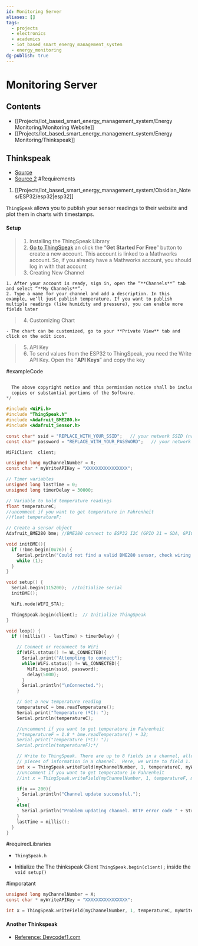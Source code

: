 ```yaml
---
id: Monitoring Server
aliases: []
tags:
  - projects
  - electronics
  - academics
  - iot_based_smart_energy_management_system
  - energy_monitoring
dg-publish: true
---
```

# Monitoring Server

## Contents

- [[Projects/Iot_based_smart_energy_management_system/Energy Monitoring/Monitoring Website]]
- [[Projects/Iot_based_smart_energy_management_system/Energy Monitoring/Thinkspeak]]

## Thinkspeak

- [Source](https://randomnerdtutorials.com/esp32-thingspeak-publish-arduino/)
- [Source 2]()
  #Requirements

1. [[Projects/Iot_based_smart_energy_management_system/Obsidian_Notes/ESP32/esp32|esp32]]

`ThingSpeak` allows you to publish your sensor readings to their website and plot them in charts with timestamps.

#### Setup

> 1.  Installing the ThingSpeak Library
> 2.  [Go to ThingSpeak](https://thingspeak.com/) an click the “**Get Started For Free**” button to create a new account. This account is linked to a Mathworks account. So, if you already have a Mathworks account, you should log in with that account
> 3.  Creating New Channel

    1. After your account is ready, sign in, open the “**Channels**” tab and select “**My Channels**“.
    2. Type a name for your channel and add a description. In this example, we’ll just publish temperature. If you want to publish multiple readings (like humidity and pressure), you can enable more fields later

> 4.  Customizing Chart

    - The chart can be customized, go to your **Private View** tab and click on the edit icon.

> 5.  API Key
> 6.  To send values from the ESP32 to ThingSpeak, you need the Write API Key. Open the “**API Keys**” and copy the key

#exampleCode

```c

  The above copyright notice and this permission notice shall be included in all
  copies or substantial portions of the Software.
*/

#include <WiFi.h>
#include "ThingSpeak.h"
#include <Adafruit_BME280.h>
#include <Adafruit_Sensor.h>

const char* ssid = "REPLACE_WITH_YOUR_SSID";   // your network SSID (name)
const char* password = "REPLACE_WITH_YOUR_PASSWORD";   // your network password

WiFiClient  client;

unsigned long myChannelNumber = X;
const char * myWriteAPIKey = "XXXXXXXXXXXXXXXX";

// Timer variables
unsigned long lastTime = 0;
unsigned long timerDelay = 30000;

// Variable to hold temperature readings
float temperatureC;
//uncomment if you want to get temperature in Fahrenheit
//float temperatureF;

// Create a sensor object
Adafruit_BME280 bme; //BME280 connect to ESP32 I2C (GPIO 21 = SDA, GPIO 22 = SCL)

void initBME(){
  if (!bme.begin(0x76)) {
    Serial.println("Could not find a valid BME280 sensor, check wiring!");
    while (1);
  }
}

void setup() {
  Serial.begin(115200);  //Initialize serial
  initBME();

  WiFi.mode(WIFI_STA);

  ThingSpeak.begin(client);  // Initialize ThingSpeak
}

void loop() {
  if ((millis() - lastTime) > timerDelay) {

    // Connect or reconnect to WiFi
    if(WiFi.status() != WL_CONNECTED){
      Serial.print("Attempting to connect");
      while(WiFi.status() != WL_CONNECTED){
        WiFi.begin(ssid, password);
        delay(5000);
      }
      Serial.println("\nConnected.");
    }

    // Get a new temperature reading
    temperatureC = bme.readTemperature();
    Serial.print("Temperature (ºC): ");
    Serial.println(temperatureC);

    //uncomment if you want to get temperature in Fahrenheit
    /*temperatureF = 1.8 * bme.readTemperature() + 32;
    Serial.print("Temperature (ºC): ");
    Serial.println(temperatureF);*/

    // Write to ThingSpeak. There are up to 8 fields in a channel, allowing you to store up to 8 different
    // pieces of information in a channel.  Here, we write to field 1.
    int x = ThingSpeak.writeField(myChannelNumber, 1, temperatureC, myWriteAPIKey);
    //uncomment if you want to get temperature in Fahrenheit
    //int x = ThingSpeak.writeField(myChannelNumber, 1, temperatureF, myWriteAPIKey);

    if(x == 200){
      Serial.println("Channel update successful.");
    }
    else{
      Serial.println("Problem updating channel. HTTP error code " + String(x));
    }
    lastTime = millis();
  }
}

```

#requiredLibraries

- `ThingSpeak.h`

- Initialize the The thinkspeak Client `ThingSpeak.begin(client);` inside the `void setup()`

#imporatant

```c
unsigned long myChannelNumber = X;
const char * myWriteAPIKey = "XXXXXXXXXXXXXXXX";

int x = ThingSpeak.writeField(myChannelNumber, 1, temperatureC, myWriteAPIKey);

```

#### Another Thinkspeak

- [Reference: Devcodef1.com](https://devcodef1.com/news/1027971/send-sensor-data-to-thingspeak-using-nodemcu-esp8266-and-arduino-uno#:~:text=Now%20that%20we%20have%20set%20up%20the%20hardware%2C,Upload%20the%20following%20code%20to%20the%20NodeMCU%20ESP8266%3A)
